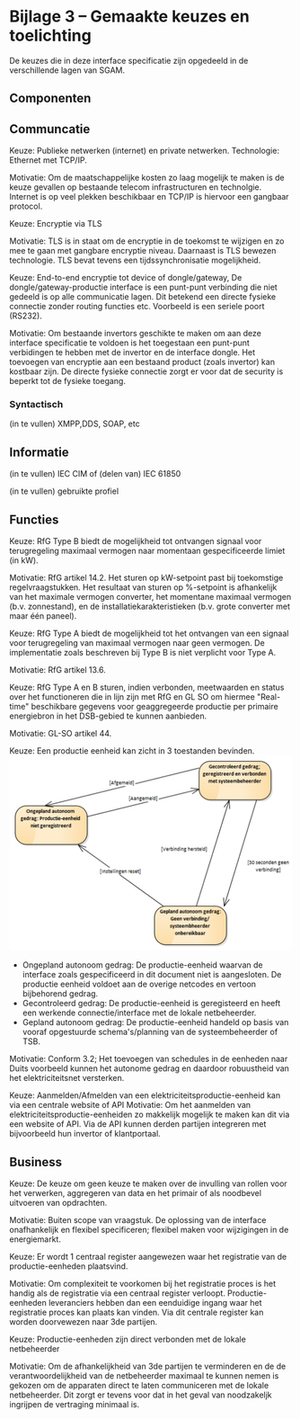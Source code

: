 # Bijlage 3 – Gemaakte keuzes en toelichting

De keuzes die in deze interface specificatie zijn opgedeeld in de verschillende lagen van SGAM.

## Componenten

## Communcatie

Keuze: Publieke netwerken (internet) en private netwerken. Technologie: Ethernet met TCP/IP.

Motivatie: Om de maatschappelijke kosten zo laag mogelijk te maken is de keuze gevallen op bestaande telecom infrastructuren en technolgie. Internet is op veel plekken beschikbaar en TCP/IP is hiervoor een gangbaar protocol. 



Keuze: Encryptie via TLS

Motivatie: TLS is in staat om de encryptie in de toekomst te wijzigen en zo mee te gaan met gangbare encryptie niveau. Daarnaast is TLS bewezen technologie. TLS bevat tevens een tijdssynchronisatie mogelijkheid.


Keuze: End-to-end encryptie tot device of dongle/gateway, De dongle/gateway-productie interface is een punt-punt verbinding die niet gedeeld is op alle communicatie lagen. Dit betekend een directe fysieke connectie zonder routing functies etc. Voorbeeld is een seriele poort (RS232).

Motivatie: Om bestaande invertors geschikte te maken om aan deze interface specificatie te voldoen is het toegestaan een punt-punt verbidingen te hebben met de invertor en de interface dongle. Het toevoegen van encryptie aan een bestaand product (zoals invertor) kan kostbaar zijn. De directe fysieke connectie zorgt er voor dat de security is beperkt tot de fysieke toegang.

### Syntactisch

(in te vullen) XMPP,DDS, SOAP, etc

## Informatie

(in te vullen) IEC CIM of (delen van) IEC 61850

(in te vullen) gebruikte profiel

## Functies
Keuze: RfG Type B biedt de mogelijkheid tot ontvangen signaal voor terugregeling maximaal vermogen naar momentaan gespecificeerde limiet (in kW).

Motivatie: RfG artikel 14.2. Het sturen op kW-setpoint past bij toekomstige regelvraagstukken. Het resultaat van sturen op %-setpoint is afhankelijk van het maximale vermogen converter, het momentane maximaal vermogen (b.v. zonnestand), en de installatiekarakteristieken (b.v. grote converter met maar één paneel).

Keuze: RfG Type A biedt de mogelijkheid tot het ontvangen van een signaal voor terugregeling van maximaal vermogen naar geen vermogen. De implementatie zoals beschreven bij Type B is niet verplicht voor Type A.

Motivatie: RfG artikel 13.6. 

Keuze: RfG Type A en B sturen, indien verbonden, meetwaarden en status over het functioneren die in lijn zijn met RfG en GL SO om hiermee "Real-time" beschikbare gegevens voor geaggregeerde productie per primaire energiebron in het DSB-gebied te kunnen aanbieden.

Motivatie: GL-SO artikel 44.

Keuze: Een productie eenheid kan zicht in 3 toestanden bevinden.
![Figuur: gedrag productie-eenheden](/assets/Gedrag-productie-eenheden.png)

* Ongepland autonoom gedrag: De productie-eenheid waarvan de interface zoals gespecificeerd in dit document niet is aangesloten. De productie eenheid voldoet aan de overige netcodes en vertoon bijbehorend gedrag.
* Gecontroleerd gedrag: De productie-eenheid is geregisteerd en heeft een werkende connectie/interface met de lokale netbeheerder.
* Gepland autonoom gedrag: De productie-eenheid handeld op basis van vooraf opgestuurde schema's/planning van de systeembeheerder of TSB.

Motivatie: Conform 3.2; Het toevoegen van schedules in de eenheden naar Duits voorbeeld kunnen het autonome gedrag en daardoor robuustheid van het elektriciteitsnet versterken.

Keuze: Aanmelden/Afmelden van een elektriciteitsproductie-eenheid kan via een centrale website of API
Motivatie: Om het aanmelden van elektriciteitsproductie-eenheiden zo makkelijk mogelijk te maken kan dit via een website of API. Via de API kunnen derden partijen integreren met bijvoorbeeld hun invertor of klantportaal.

## Business
Keuze: De keuze om geen keuze te maken over de invulling van rollen voor het verwerken, aggregeren van data en het primair of als noodbevel uitvoeren van opdrachten.

Motivatie: Buiten scope van vraagstuk. De oplossing van de interface onafhankelijk en flexibel specificeren; flexibel maken voor wijzigingen in de energiemarkt. 

Keuze: Er wordt 1 centraal register aangewezen waar het registratie van de productie-eenheden plaatsvind.

Motivatie: Om complexiteit te voorkomen bij het registratie proces is het handig als de registratie via een centraal register verloopt. Productie-eenheden leveranciers hebben dan een eenduidige ingang waar het registratie proces kan plaats kan vinden. Via dit centrale register kan worden doorvewezen naar 3de partijen.


Keuze: Productie-eenheden zijn direct verbonden met de lokale netbeheerder

Motivatie: Om de afhankelijkheid van 3de partijen te verminderen en de de verantwoordelijkheid van de netbeheerder maximaal te kunnen nemen is gekozen om de apparaten direct te laten communiceren met de lokale netbeheerder. Dit zorgt er tevens voor dat in het geval van noodzakeljk ingrijpen de vertraging minimaal is.
